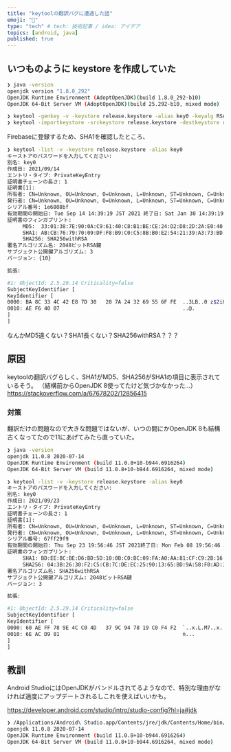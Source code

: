 ```yaml
---
title: "keytoolの翻訳バグに遭遇した話"
emoji: "👣"
type: "tech" # tech: 技術記事 / idea: アイデア
topics: [android, java]
published: true
---
```


## いつものように keystore を作成していた

```sh
❯ java -version
openjdk version "1.8.0_292"
OpenJDK Runtime Environment (AdoptOpenJDK)(build 1.8.0_292-b10)
OpenJDK 64-Bit Server VM (AdoptOpenJDK)(build 25.292-b10, mixed mode)
```

```sh
❯ keytool -genkey -v -keystore release.keystore -alias key0 -keyalg RSA -keysize 2048 -validity 10000
❯ keytool -importkeystore -srckeystore release.keystore -destkeystore release.keystore -deststoretype pkcs12
```

Firebaseに登録するため、SHA1を確認したところ、

```sh
❯ keytool -list -v -keystore release.keystore -alias key0
キーストアのパスワードを入力してください:
別名: key0
作成日: 2021/09/14
エントリ・タイプ: PrivateKeyEntry
証明書チェーンの長さ: 1
証明書[1]:
所有者: CN=Unknown, OU=Unknown, O=Unknown, L=Unknown, ST=Unknown, C=Unknown
発行者: CN=Unknown, OU=Unknown, O=Unknown, L=Unknown, ST=Unknown, C=Unknown
シリアル番号: 1e6808bf
有効期間の開始日: Tue Sep 14 14:39:19 JST 2021 終了日: Sat Jan 30 14:39:19 JST 2049
証明書のフィンガプリント:
	 MD5:  33:01:38:7E:90:0A:C9:61:40:C8:B1:BE:CE:24:D2:D8:2D:2A:E0:40
	 SHA1: AB:CB:76:79:70:09:DF:F8:B9:C0:C5:8B:B0:E2:54:21:39:A3:73:BD:9B:62:87:4A:A9:D5:A2:5D:0D:6D:21:4D
	 SHA256: SHA256withRSA
署名アルゴリズム名: 2048ビットRSA鍵
サブジェクト公開鍵アルゴリズム: 3
バージョン: {10}

拡張:

#1: ObjectId: 2.5.29.14 Criticality=false
SubjectKeyIdentifier [
KeyIdentifier [
0000: BA 8C 33 4C 42 E8 7D 30   20 7A 24 32 69 55 6F FE  ..3LB..0 z$2iUo.
0010: AE F6 40 07                                        ..@.
]
]
```

なんかMD5違くない？SHA1長くない？SHA256withRSA？？？

## 原因

keytoolの翻訳バグらしく、SHA1がMD5、SHA256がSHA1の項目に表示されているそう。
（結構前からOpenJDK 8使ってたけど気づかなかった...）
<https://stackoverflow.com/a/67678202/12856415>

### 対策

翻訳だけの問題なので大きな問題ではないが、いつの間にかOpenJDK 8も結構古くなってたので11にあげてみたら直っていた。

```sh
❯ java -version
openjdk 11.0.8 2020-07-14
OpenJDK Runtime Environment (build 11.0.8+10-b944.6916264)
OpenJDK 64-Bit Server VM (build 11.0.8+10-b944.6916264, mixed mode)
```

```sh
❯ keytool -list -v -keystore release.keystore -alias key0
キーストアのパスワードを入力してください:
別名: key0
作成日: 2021/09/23
エントリ・タイプ: PrivateKeyEntry
証明書チェーンの長さ: 1
証明書[1]:
所有者: CN=Unknown, OU=Unknown, O=Unknown, L=Unknown, ST=Unknown, C=Unknown
発行者: CN=Unknown, OU=Unknown, O=Unknown, L=Unknown, ST=Unknown, C=Unknown
シリアル番号: 67ff29f9
有効期間の開始日: Thu Sep 23 19:56:46 JST 2021終了日: Mon Feb 08 19:56:46 JST 2049
証明書のフィンガプリント:
	 SHA1: BD:EE:BC:BE:D6:BD:5D:10:0B:C0:BC:09:FA:A0:AA:81:CF:C9:2B:16
	 SHA256: 04:3B:26:30:F2:C5:CB:7C:DE:EC:25:90:13:65:BD:9A:58:F0:AD:34:59:F0:4B:BE:9F:E4:0B:CC:44:A3:9E:17
署名アルゴリズム名: SHA256withRSA
サブジェクト公開鍵アルゴリズム: 2048ビットRSA鍵
バージョン: 3

拡張:

#1: ObjectId: 2.5.29.14 Criticality=false
SubjectKeyIdentifier [
KeyIdentifier [
0000: 60 AE FF 78 9E 4C C0 4D   37 9C 94 78 19 C0 F4 F2  `..x.L.M7..x....
0010: 6E AC D9 81                                        n...
]
]
```

## 教訓

Android StudioにはOpenJDKがバンドルされてるようなので、特別な理由がなければ適度にアップデートされるしこれを使えばいいかも。

<https://developer.android.com/studio/intro/studio-config?hl=ja#jdk>

```sh
❯ /Applications/Android\ Studio.app/Contents/jre/jdk/Contents/Home/bin/java --version
openjdk 11.0.8 2020-07-14
OpenJDK Runtime Environment (build 11.0.8+10-b944.6916264)
OpenJDK 64-Bit Server VM (build 11.0.8+10-b944.6916264, mixed mode)
```
